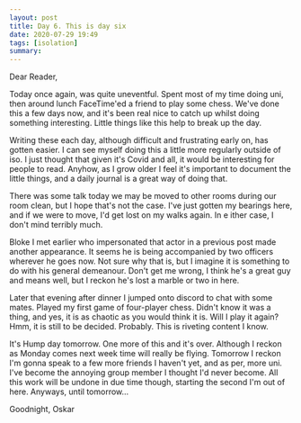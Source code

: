 ```yaml
---
layout: post
title: Day 6. This is day six
date: 2020-07-29 19:49
tags: [isolation]
summary: 
---
```


Dear Reader,

Today once again, was quite uneventful. Spent most of my time doing uni, then around lunch FaceTime'ed a friend to play some chess. We've done this a few days now, and it's been real nice to catch up whilst doing something interesting. Little things like this help to break up the day.

Writing these each day, although difficult and frustrating early on, has gotten easier. I can see myself doing this a little more regularly outside of iso. I just thought that given it's Covid and all, it would be interesting for people to read. Anyhow, as I grow older I feel it's important to document the little things, and a daily journal is a great way of doing that.

There was some talk today we may be moved to other rooms during our room clean, but I hope that's not the case. I've just gotten my bearings here, and if we were to move, I'd get lost on my walks again. In e ither case, I don't mind terribly much.

Bloke I met earlier who impersonated that actor in a previous post made another appearance. It seems he is being accompanied by two officers wherever he goes now. Not sure why that is, but I imagine it is something to do with his general demeanour. Don't get me wrong, I think he's a great guy and means well, but I reckon he's lost a marble or two in here. 

Later that evening after dinner I jumped onto discord to chat with some mates. Played my first game of four-player chess. Didn't know it was a thing, and yes, it is as chaotic as you would think it is. Will I play it again? Hmm, it is still to be decided. Probably. This is riveting content I know.

It's Hump day tomorrow. One more of this and it's over. Although I reckon as Monday comes next week time will really be flying. Tomorrow I reckon I'm gonna speak to a few more friends I haven't yet, and as per, more uni. I've become the annoying group member I thought I'd never become. All this work will be undone in due time though, starting the second I'm out of here. Anyways, until tomorrow...

Goodnight,
Oskar

